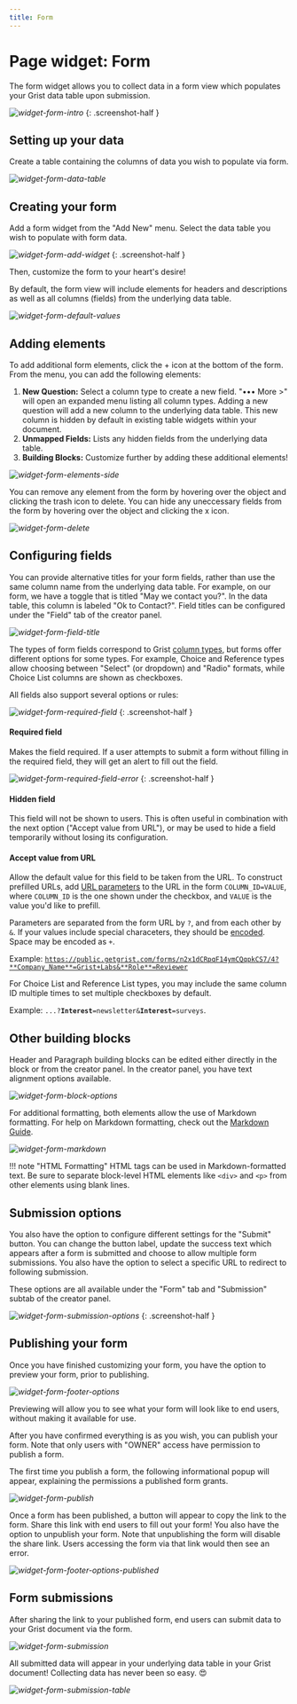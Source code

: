 ```yaml
---
title: Form
---
```


# Page widget: Form

The form widget allows you to collect data in a form view which populates your Grist data table upon submission.

*![widget-form-intro](images/widget-form/widget-form-intro.png)*
{: .screenshot-half }

## Setting up your data

Create a table containing the columns of data you wish to populate via form.

*![widget-form-data-table](images/widget-form/widget-form-data-table.png)*

## Creating your form

Add a form widget from the "Add New" menu. Select the data table you wish to populate with form data. 

*![widget-form-add-widget](images/widget-form/widget-form-add-widget.png)*
{: .screenshot-half }

Then, customize the form to your heart's desire!

By default, the form view will include elements for headers and descriptions as well as all columns (fields) from the underlying data table. 

*![widget-form-default-values](images/widget-form/widget-form-default-values.png)*

## Adding elements

To add additional form elements, click the + icon at the bottom of the form. From the menu, you can add the following elements:

1. **New Question:** Select a column type to create a new field. "••• More >" will open an expanded menu listing all column types. Adding a new question will add a new column to the underlying data table. This new column is hidden by default in existing table widgets within your document.
2. **Unmapped Fields:** Lists any hidden fields from the underlying data table.
3. **Building Blocks:** Customize further by adding these additional elements!

*![widget-form-elements-side](images/widget-form/widget-form-elements-side.png)*

You can remove any element from the form by hovering over the object and clicking the trash icon to delete. You can hide any uneccessary fields from the form by hovering over the object and clicking the x icon.

*![widget-form-delete](images/widget-form/widget-form-delete.png)*

## Configuring fields

You can provide alternative titles for your form fields, rather than use the same column name from the underlying data table. For example, on our form, we have a toggle that is titled "May we contact you?". In the data table, this column is labeled "Ok to Contact?". Field titles can be configured under the "Field" tab of the creator panel.

*![widget-form-field-title](images/widget-form/widget-form-field-title.png)*

The types of form fields correspond to Grist [column types](col-types.md#specifying-a-type), but
forms offer different options for some types. For example, Choice and Reference types allow
choosing between "Select" (or dropdown) and "Radio" formats, while Choice List columns are shown as
checkboxes.

All fields also support several options or rules:

*![widget-form-required-field](images/widget-form/widget-form-field-rules.png)*
{: .screenshot-half }

#### Required field

Makes the field required. If a user attempts to submit a form without filling in the required field, they will get an alert to fill out the field.

  *![widget-form-required-field-error](images/widget-form/widget-form-required-field-error.png)*
  {: .screenshot-half }

#### Hidden field

This field will not be shown to users. This is often useful in combination with the next option
("Accept value from URL"), or may be used to hide a field temporarily without losing its
configuration.

#### Accept value from URL

Allow the default value for this field to be taken from the URL. To
construct prefilled URLs, add
[URL parameters](https://developer.mozilla.org/en-US/docs/Learn_web_development/Howto/Web_mechanics/What_is_a_URL#parameters)
to the URL in the form `COLUMN_ID=VALUE`, where `COLUMN_ID` is the one shown under the checkbox, and
`VALUE` is the value you'd like to prefill.

Parameters are separated from the form URL by `?`, and from each other by `&`. If your values
include special characeters, they should be
[encoded](https://developer.mozilla.org/en-US/docs/Glossary/Percent-encoding).
Space may be encoded as `+`.

Example: <code>https://public.getgrist.com/forms/n2x1dCRpqF14ymCQqpkCS7/4?**Company_Name**=Grist+Labs&**Role**=Reviewer</code>

For Choice List and Reference List types, you may
include the same column ID multiple times to set multiple checkboxes by default.

Example: <code>...?**Interest**=newsletter&**Interest**=surveys</code>.


## Other building blocks

Header and Paragraph building blocks can be edited either directly in the block or from the creator panel. In the creator panel, you have text alignment options available.

*![widget-form-block-options](images/widget-form/widget-form-block-options.png)*

For additional formatting, both elements allow the use of Markdown formatting. For help on Markdown formatting, check out the [Markdown Guide](https://www.markdownguide.org/basic-syntax/).

*![widget-form-markdown](images/widget-form/widget-form-markdown.png)*

!!! note "HTML Formatting"
    HTML tags can be used in Markdown-formatted text. Be sure to separate block-level HTML elements like `<div>` and `<p>` from other elements using blank lines.

## Submission options

You also have the option to configure different settings for the "Submit" button. You can change the button label, update the success text which appears after a form is submitted and choose to allow multiple form submissions. You also have the option to select a specific URL to redirect to following submission.

These options are all available under the "Form" tab and "Submission" subtab of the creator panel.

*![widget-form-submission-options](images/widget-form/widget-form-submission-options.png)*
{: .screenshot-half }

## Publishing your form

Once you have finished customizing your form, you have the option to preview your form, prior to publishing.

*![widget-form-footer-options](images/widget-form/widget-form-footer-options.png)*

Previewing will allow you to see what your form will look like to end users, without making it available for use.

After you have confirmed everything is as you wish, you can publish your form. Note that only users with "OWNER" access have permission to publish a form.

The first time you publish a form, the following informational popup will appear, explaining the permissions a published form grants.

*![widget-form-publish](images/widget-form/widget-form-publish.png)*

Once a form has been published, a button will appear to copy the link to the form. Share this link with end users to fill out your form! You also have the option to unpublish your form. Note that unpublishing the form will disable the share link. Users accessing the form via that link would then see an error.

*![widget-form-footer-options-published](images/widget-form/widget-form-footer-options-published.png)*

## Form submissions

After sharing the link to your published form, end users can submit data to your Grist document via the form.

*![widget-form-submission](images/widget-form/widget-form-submission.png)*

All submitted data will appear in your underlying data table in your Grist document! Collecting data has never been so easy. 😍

*![widget-form-submission-table](images/widget-form/widget-form-submission-table.png)*
